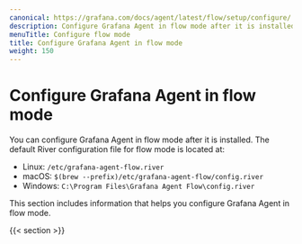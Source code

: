 ```yaml
---
canonical: https://grafana.com/docs/agent/latest/flow/setup/configure/
description: Configure Grafana Agent in flow mode after it is installed
menuTitle: Configure flow mode
title: Configure Grafana Agent in flow mode
weight: 150
---
```


# Configure Grafana Agent in flow mode

You can configure Grafana Agent in flow mode after it is installed. The default River configuration file for flow mode is located at:

* Linux: `/etc/grafana-agent-flow.river`
* macOS: `$(brew --prefix)/etc/grafana-agent-flow/config.river`
* Windows: `C:\Program Files\Grafana Agent Flow\config.river`

This section includes information that helps you configure Grafana Agent in flow mode.

{{< section >}}
